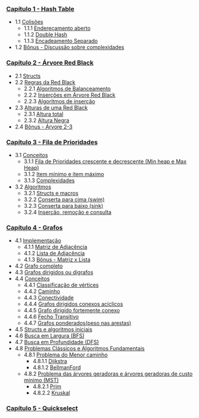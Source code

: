 
### [Capítulo 1 - Hash Table](/Apostila/HashTable.md)

- 1.1 [Colisões](/Apostila/HashTable.md#11-colisões)
	- 1.1.1 [Endereçamento aberto](/Apostila/HashTable.md#111-endereçamento-aberto)
	- 1.1.2 [Double Hash](/Apostila/HashTable.md#112-double-hash)
	- 1.1.3 [Encadeamento Separado](/Apostila/HashTable.md#113-encadeamento-separado)
- 1.2 [Bônus - Discussão sobre complexidades](/Apostila/HashTable.md#12-bônus---discussão-sobre-complexidades)
### [Capítulo 2 - Árvore Red Black](/Apostila/ÁrvoreRedBlack.md)

- 2.1 [Structs](Apostila/ÁrvoreRedBlack.md#21-structs)
- 2.2 [Regras da Red Black](/Apostila/ÁrvoreRedBlack.md#22-regras-da-redblack)
	- 2.2.1 [Algoritmos de Balanceamento](/Apostila/ÁrvoreRedBlack.md#221-algoritmos-de-balanceamento)
	- 2.2.2 [Inserções em Árvore Red Black](/Apostila/ÁrvoreRedBlack.md#222-inserções-em-árvore-red-black)
	- 2.2.3 [Algoritmos de inserção](/Apostila/ÁrvoreRedBlack.md#223-algoritmos-de-inserção)
- 2.3 [Alturas de uma Red Black](/Apostila/ÁrvoreRedBlack.md#23-alturas-de-uma-red-black)
	- 2.3.1 [Altura total](/Apostila/ÁrvoreRedBlack.md#231-altura-total)
	- 2.3.2 [Altura Negra](/Apostila/ÁrvoreRedBlack.md#232-altura-negra)
- 2.4 [Bônus - Árvore 2-3](/Apostila/ÁrvoreRedBlack.md#24-bônus---árvore-2-3)

### [Capítulo 3 - Fila de Prioridades](/Apostila/FiladePrioridades.md)

- 3.1 [Conceitos](/Apostila/FiladePrioridades.md#31-conceitos)
	- 3.1.1 [Fila de Prioridades crescente e decrescente (Min heap e Max Heap)](/Apostila/FiladePrioridades.md#311-fila-de-prioridades-crescente-e-decrescente-min-heap-e-max-heap)
	- 3.1.2 [Item mínimo e item máximo](/Apostila/FiladePrioridades.md#312-item-máximo-e-item-mínimo)
	- 3.1.3 [Complexidades](/Apostila/FiladePrioridades.md#313-complexidades)
- 3.2 [Algoritmos](/Apostila/FiladePrioridades.md#32-algoritmos)
	- 3.2.1 [Structs e macros](/Apostila/FiladePrioridades.md#321-struct-e-macros)
	- 3.2.2 [Conserta para cima (swim)](/Apostila/FiladePrioridades.md#322-conserta-para-cima-swim)
	- 3.2.3 [Conserta para baixo (sink)](/Apostila/FiladePrioridades.md#323-conserta-para-baixo-sink)
	- 3.2.4 [Inserção, remoção e consulta](/Apostila/FiladePrioridades.md#324-inserção-remoção-e-consulta)
### [Capítulo 4 - Grafos](/Apostila/Grafos.md)

- 4.1 [Implementação](/Apostila/Grafos.md#41-implementação)
	- 4.1.1 [Matriz de Adjacência](/Apostila/Grafos.md#411-matriz-de-adjacência)
	- 4.1.2 [Lista de Adjacência](/Apostila/Grafos.md#412-lista-de-adjacência)
	- 4.1.3 [Bônus - Matriz x Lista](/Apostila/Grafos.md#413-bônus---matriz-x-lista)
- 4.2 [Grafo completo](/Apostila/Grafos.md#42-grafo-completo)
- 4.3 [Grafos dirigidos ou digrafos](/Apostila/Grafos.md#43-grafos-dirigidos-ou-digrafos)
- 4.4 [Conceitos](/Apostila/Grafos.md#44-conceitos)
	- 4.4.1 [Classificação de vértices](/Apostila/Grafos.md#441-classificação-de-vértices)
	- 4.4.2 [Caminho](/Apostila/Grafos.md#442-caminho)
	- 4.4.3 [Conectividade](/Apostila/Grafos.md#443-conectividade)
	- 4.4.4 [Grafos dirigidos conexos acíclicos](/Apostila/Grafos.md#444-grafos-dirigidos-conexos-acíclicos)
	- 4.4.5 [Grafo dirigido fortemente conexo](/Apostila/Grafos.md#445-grafo-dirigido-fortemente-conexo)
	- 4.4.6 [Fecho Transitivo](/Apostila/Grafos.md#446-fecho-transitivo)
	- 4.4.7 [Grafos ponderados(peso nas arestas)](/Apostila/Grafos.md#447-grafos-ponderados-peso-nas-arestas)
- 4.5 [Structs e algoritmos iniciais](/Apostila/Grafos.md#45-structs-e-algoritmos-inicias)
- 4.6 [Busca em Largura (BFS)](/Apostila/Grafos.md#46-busca-em-largura-bfs)
- 4.7 [Busca em Profundidade (DFS)](/Apostila/Grafos.md#47-busca-em-profundidade-dfs)
- 4.8 [Problemas Clássicos e Algoritmos Fundamentais](/Apostila/Grafos.md#48-problemas-clássicos-e-algoritmos-fundamentais)
	- 4.8.1 [Problema do Menor caminho](/Apostila/Grafos.md#481-problema-do-menor-caminho)
		- 4.8.1.1 [Dijkstra](/Apostila/Grafos.md#4811-dijkstra)
		- 4.8.1.2 [BellmanFord](/Apostila/Grafos.md#4812-bellman-ford)
	- 4.8.2 [Problema das árvores geradoras e árvores geradoras de custo mínimo (MST)](/Apostila/Grafos.md#problema-das-árvores-geradoras-e-árvores-geradoras-de-custo-mínimo-mst)
		- 4.8.2.1 [Prim](/Apostila/Grafos.md#4821-prim)
		- 4.8.2.2 [Kruskal](/Apostila/Grafos.md#4822-kruskal)
### [Capítulo 5 - Quickselect](/Apostila/Quickselect.md)
